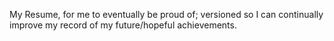 My Resume, for me to eventually be proud of; versioned so I can continually improve my record of my future/hopeful achievements.